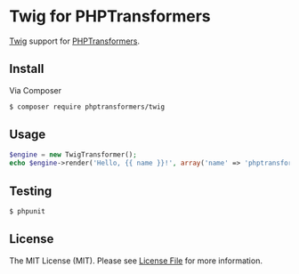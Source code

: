 # Twig for PHPTransformers

[Twig](http://twig.sensiolabs.org/) support for [PHPTransformers](http://github.com/phptransformers/phptransformer).

## Install

Via Composer

``` bash
$ composer require phptransformers/twig
```

## Usage

``` php
$engine = new TwigTransformer();
echo $engine->render('Hello, {{ name }}!', array('name' => 'phptransformers');
```

## Testing

``` bash
$ phpunit
```

## License

The MIT License (MIT). Please see [License File](LICENSE) for more information.